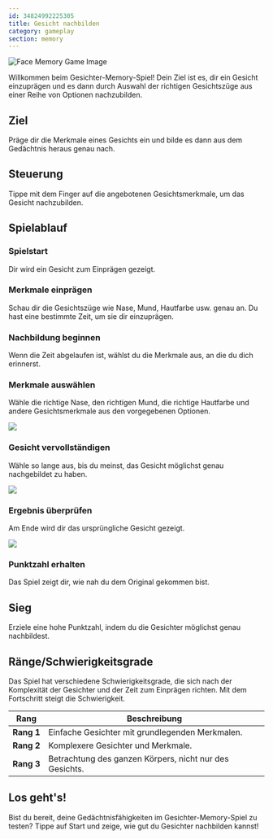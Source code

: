```yaml
---
id: 34824992225305
title: Gesicht nachbilden
category: gameplay
section: memory
---
```

![Face Memory Game Image](https://help.studycat.com/hc/article_attachments/34824961331481)

Willkommen beim Gesichter-Memory-Spiel! Dein Ziel ist es, dir ein Gesicht einzuprägen und es dann durch Auswahl der richtigen Gesichtszüge aus einer Reihe von Optionen nachzubilden.

## Ziel

Präge dir die Merkmale eines Gesichts ein und bilde es dann aus dem Gedächtnis heraus genau nach.

## Steuerung

Tippe mit dem Finger auf die angebotenen Gesichtsmerkmale, um das Gesicht nachzubilden.

## Spielablauf

### Spielstart

Dir wird ein Gesicht zum Einprägen gezeigt.

### Merkmale einprägen

Schau dir die Gesichtszüge wie Nase, Mund, Hautfarbe usw. genau an. Du hast eine bestimmte Zeit, um sie dir einzuprägen.

### Nachbildung beginnen

Wenn die Zeit abgelaufen ist, wählst du die Merkmale aus, an die du dich erinnerst.

### Merkmale auswählen

Wähle die richtige Nase, den richtigen Mund, die richtige Hautfarbe und andere Gesichtsmerkmale aus den vorgegebenen Optionen.

![](https://help.studycat.com/hc/article_attachments/34824961340697)

### Gesicht vervollständigen

Wähle so lange aus, bis du meinst, das Gesicht möglichst genau nachgebildet zu haben.

![](https://help.studycat.com/hc/article_attachments/34824961345177)

### Ergebnis überprüfen

Am Ende wird dir das ursprüngliche Gesicht gezeigt.

![](https://help.studycat.com/hc/article_attachments/34824961349017)

### Punktzahl erhalten

Das Spiel zeigt dir, wie nah du dem Original gekommen bist.

## Sieg

Erziele eine hohe Punktzahl, indem du die Gesichter möglichst genau nachbildest.

## Ränge/Schwierigkeitsgrade

Das Spiel hat verschiedene Schwierigkeitsgrade, die sich nach der Komplexität der Gesichter und der Zeit zum Einprägen richten. Mit dem Fortschritt steigt die Schwierigkeit.

| Rang | Beschreibung |
| --- | --- |
| **Rang&nbsp;1** | Einfache Gesichter mit grundlegenden Merkmalen. |
| **Rang&nbsp;2** | Komplexere Gesichter und Merkmale. |
| **Rang&nbsp;3** | Betrachtung des ganzen Körpers, nicht nur des Gesichts. |

## Los geht's!

Bist du bereit, deine Gedächtnisfähigkeiten im Gesichter-Memory-Spiel zu testen? Tippe auf Start und zeige, wie gut du Gesichter nachbilden kannst!

